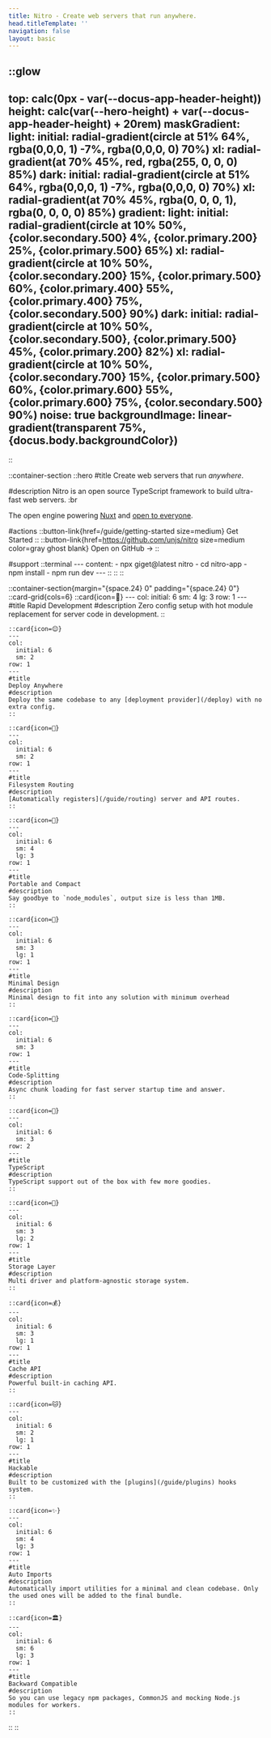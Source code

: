 ```yaml
---
title: Nitro - Create web servers that run anywhere.
head.titleTemplate: ''
navigation: false
layout: basic
---
```


::glow
---
top: calc(0px - var(--docus-app-header-height))
height: calc(var(--hero-height) + var(--docus-app-header-height) + 20rem)
maskGradient:
  light:
    initial: radial-gradient(circle at 51% 64%, rgba(0,0,0, 1) -7%, rgba(0,0,0, 0) 70%)
    xl: radial-gradient(at 70% 45%, red, rgba(255, 0, 0, 0) 85%)
  dark:
    initial: radial-gradient(circle at 51% 64%, rgba(0,0,0, 1) -7%, rgba(0,0,0, 0) 70%)
    xl: radial-gradient(at 70% 45%, rgba(0, 0, 0, 1), rgba(0, 0, 0, 0) 85%)
gradient:
  light:
    initial: radial-gradient(circle at 10% 50%, {color.secondary.500} 4%, {color.primary.200} 25%, {color.primary.500} 65%)
    xl: radial-gradient(circle at 10% 50%, {color.secondary.200} 15%, {color.primary.500} 60%, {color.primary.400} 55%, {color.primary.400} 75%, {color.secondary.500} 90%)
  dark:
    initial: radial-gradient(circle at 10% 50%, {color.secondary.500}, {color.primary.500} 45%, {color.primary.200} 82%)
    xl: radial-gradient(circle at 10% 50%, {color.secondary.700} 15%, {color.primary.500} 60%, {color.primary.600} 55%, {color.primary.600} 75%, {color.secondary.500} 90%)
noise: true
backgroundImage: linear-gradient(transparent 75%, {docus.body.backgroundColor})
---
::

::container-section
  ::hero
  #title
  Create web servers that run *anywhere*.

  #description
  Nitro is an open source TypeScript framework to build ultra-fast web servers. :br

  The open engine powering [Nuxt](https://nuxt.com) and [open to everyone](https://github.com/unjs/nitro/discussions/1015).

  #actions
    ::button-link{href=/guide/getting-started size=medium}
    Get Started
    ::
    ::button-link{href=https://github.com/unjs/nitro size=medium color=gray ghost blank}
    Open on GitHub →
    ::

  #support
    ::terminal
    ---
    content:
    - npx giget@latest nitro
    - cd nitro-app
    - npm install
    - npm run dev
    ---
    ::
  ::
::

::container-section{margin="{space.24} 0" padding="{space.24} 0"}
  ::card-grid{cols=6}
    ::card{icon=🐇}
    ---
    col: 
      initial: 6
      sm: 4
      lg: 3
    row: 1
    ---
    #title
    Rapid Development
    #description
    Zero config setup with hot module replacement for server code in development.
    ::

    ::card{icon=😌}
    ---
    col: 
      initial: 6
      sm: 2
    row: 1
    ---
    #title
    Deploy Anywhere
    #description
    Deploy the same codebase to any [deployment provider](/deploy) with no extra config.
    ::

    ::card{icon=📁}
    ---
    col: 
      initial: 6
      sm: 2
    row: 1
    ---
    #title
    Filesystem Routing
    #description
    [Automatically registers](/guide/routing) server and API routes.
    ::

    ::card{icon=💼}
    ---
    col: 
      initial: 6
      sm: 4
      lg: 3
    row: 1
    ---
    #title
    Portable and Compact
    #description
    Say goodbye to `node_modules`, output size is less than 1MB.
    ::

    ::card{icon=🤏}
    ---
    col: 
      initial: 6
      sm: 3
      lg: 1
    row: 1
    ---
    #title
    Minimal Design
    #description
    Minimal design to fit into any solution with minimum overhead
    ::

    ::card{icon=🚀}
    ---
    col: 
      initial: 6
      sm: 3
    row: 1
    ---
    #title
    Code-Splitting
    #description
    Async chunk loading for fast server startup time and answer.
    ::

    ::card{icon=👕}
    ---
    col: 
      initial: 6
      sm: 3
    row: 2
    ---
    #title
    TypeScript
    #description
    TypeScript support out of the box with few more goodies.
    ::

    ::card{icon=💾}
    ---
    col: 
      initial: 6
      sm: 3
      lg: 2
    row: 1
    ---
    #title
    Storage Layer
    #description
    Multi driver and platform-agnostic storage system.
    ::

    ::card{icon=💰}
    ---
    col: 
      initial: 6
      sm: 3
      lg: 1
    row: 1
    ---
    #title
    Cache API
    #description
    Powerful built-in caching API.
    ::

    ::card{icon=🐱}
    ---
    col: 
      initial: 6
      sm: 2
      lg: 1
    row: 1
    ---
    #title
    Hackable
    #description
    Built to be customized with the [plugins](/guide/plugins) hooks system.
    ::

    ::card{icon=✨}
    ---
    col: 
      initial: 6
      sm: 4
      lg: 3
    row: 1
    ---
    #title
    Auto Imports
    #description
    Automatically import utilities for a minimal and clean codebase. Only the used ones will be added to the final bundle.
    ::

    ::card{icon=🏛️}
    ---
    col: 
      initial: 6
      sm: 6
      lg: 3
    row: 1
    ---
    #title
    Backward Compatible
    #description
    So you can use legacy npm packages, CommonJS and mocking Node.js modules for workers.
    ::
  ::
::
